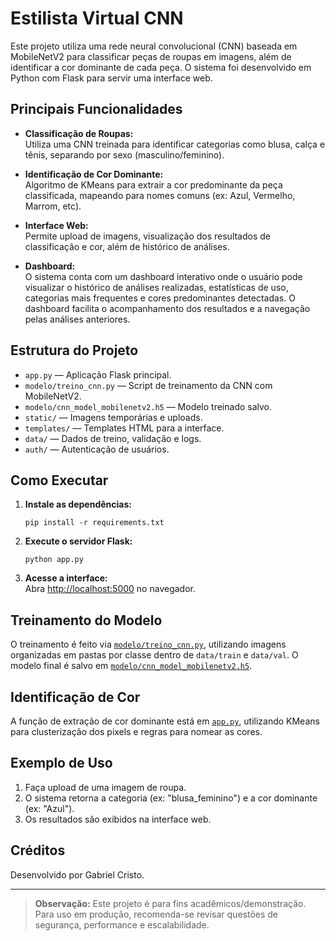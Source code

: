 # Estilista Virtual CNN

Este projeto utiliza uma rede neural convolucional (CNN) baseada em MobileNetV2 para classificar peças de roupas em imagens, além de identificar a cor dominante de cada peça. O sistema foi desenvolvido em Python com Flask para servir uma interface web.

## Principais Funcionalidades

- **Classificação de Roupas:**  
	Utiliza uma CNN treinada para identificar categorias como blusa, calça e tênis, separando por sexo (masculino/feminino).

- **Identificação de Cor Dominante:**  
	Algoritmo de KMeans para extrair a cor predominante da peça classificada, mapeando para nomes comuns (ex: Azul, Vermelho, Marrom, etc).

- **Interface Web:**  
	Permite upload de imagens, visualização dos resultados de classificação e cor, além de histórico de análises.

- **Dashboard:**  
	O sistema conta com um dashboard interativo onde o usuário pode visualizar o histórico de análises realizadas, estatísticas de uso, categorias mais frequentes e cores predominantes detectadas. O dashboard facilita o acompanhamento dos resultados e a navegação pelas análises anteriores.

## Estrutura do Projeto

- `app.py` — Aplicação Flask principal.
- `modelo/treino_cnn.py` — Script de treinamento da CNN com MobileNetV2.
- `modelo/cnn_model_mobilenetv2.h5` — Modelo treinado salvo.
- `static/` — Imagens temporárias e uploads.
- `templates/` — Templates HTML para a interface.
- `data/` — Dados de treino, validação e logs.
- `auth/` — Autenticação de usuários.

## Como Executar

1. **Instale as dependências:**
	 ```
	 pip install -r requirements.txt
	 ```

2. **Execute o servidor Flask:**
	 ```
	 python app.py
	 ```

3. **Acesse a interface:**  
	 Abra [http://localhost:5000](http://localhost:5000) no navegador.

## Treinamento do Modelo

O treinamento é feito via [`modelo/treino_cnn.py`](modelo/treino_cnn.py), utilizando imagens organizadas em pastas por classe dentro de `data/train` e `data/val`. O modelo final é salvo em [`modelo/cnn_model_mobilenetv2.h5`](modelo/cnn_model_mobilenetv2.h5).

## Identificação de Cor

A função de extração de cor dominante está em [`app.py`](app.py), utilizando KMeans para clusterização dos pixels e regras para nomear as cores.

## Exemplo de Uso

1. Faça upload de uma imagem de roupa.
2. O sistema retorna a categoria (ex: "blusa_feminino") e a cor dominante (ex: "Azul").
3. Os resultados são exibidos na interface web.

## Créditos

Desenvolvido por Gabriel Cristo.

---

> **Observação:** Este projeto é para fins acadêmicos/demonstração. Para uso em produção, recomenda-se revisar questões de segurança, performance e escalabilidade.
